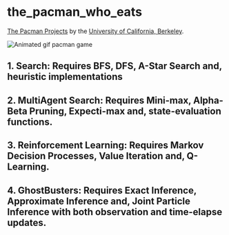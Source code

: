 # the_pacman_who_eats

[The Pacman Projects](http://ai.berkeley.edu/project_overview.html) by the [University of California, Berkeley](http://berkeley.edu/).

![Animated gif pacman game](http://ai.berkeley.edu/images/pacman_game.gif)

## 1. Search: Requires BFS, DFS, A-Star Search and, heuristic implementations

## 2. MultiAgent Search: Requires Mini-max, Alpha-Beta Pruning, Expecti-max and, state-evaluation functions.

## 3. Reinforcement Learning: Requires Markov Decision Processes, Value Iteration and, Q-Learning.

## 4. GhostBusters: Requires Exact Inference, Approximate Inference and, Joint Particle Inference with both observation and time-elapse updates.
